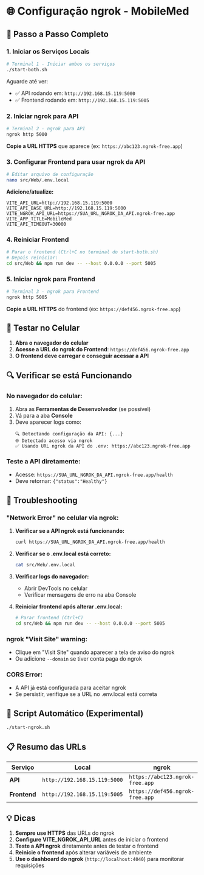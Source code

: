# 🌐 Configuração ngrok - MobileMed

## 🚀 **Passo a Passo Completo**

### **1. Iniciar os Serviços Locais**
```bash
# Terminal 1 - Iniciar ambos os serviços
./start-both.sh
```

Aguarde até ver:
- ✅ API rodando em: `http://192.168.15.119:5000`
- ✅ Frontend rodando em: `http://192.168.15.119:5005`

### **2. Iniciar ngrok para API**
```bash
# Terminal 2 - ngrok para API
ngrok http 5000
```

**Copie a URL HTTPS** que aparece (ex: `https://abc123.ngrok-free.app`)

### **3. Configurar Frontend para usar ngrok da API**
```bash
# Editar arquivo de configuração
nano src/Web/.env.local
```

**Adicione/atualize:**
```env
VITE_API_URL=http://192.168.15.119:5000
VITE_API_BASE_URL=http://192.168.15.119:5000
VITE_NGROK_API_URL=https://SUA_URL_NGROK_DA_API.ngrok-free.app
VITE_APP_TITLE=MobileMed
VITE_API_TIMEOUT=30000
```

### **4. Reiniciar Frontend**
```bash
# Parar o frontend (Ctrl+C no terminal do start-both.sh)
# Depois reiniciar:
cd src/Web && npm run dev -- --host 0.0.0.0 --port 5005
```

### **5. Iniciar ngrok para Frontend**
```bash
# Terminal 3 - ngrok para Frontend
ngrok http 5005
```

**Copie a URL HTTPS** do frontend (ex: `https://def456.ngrok-free.app`)

## 📱 **Testar no Celular**

1. **Abra o navegador do celular**
2. **Acesse a URL do ngrok do Frontend**: `https://def456.ngrok-free.app`
3. **O frontend deve carregar e conseguir acessar a API**

## 🔍 **Verificar se está Funcionando**

### **No navegador do celular:**
1. Abra as **Ferramentas de Desenvolvedor** (se possível)
2. Vá para a aba **Console**
3. Deve aparecer logs como:
   ```
   🔍 Detectando configuração da API: {...}
   🌐 Detectado acesso via ngrok
   ✅ Usando URL ngrok da API do .env: https://abc123.ngrok-free.app
   ```

### **Teste a API diretamente:**
- Acesse: `https://SUA_URL_NGROK_DA_API.ngrok-free.app/health`
- Deve retornar: `{"status":"Healthy"}`

## 🚨 **Troubleshooting**

### **"Network Error" no celular via ngrok:**

1. **Verificar se a API ngrok está funcionando:**
   ```bash
   curl https://SUA_URL_NGROK_DA_API.ngrok-free.app/health
   ```

2. **Verificar se o .env.local está correto:**
   ```bash
   cat src/Web/.env.local
   ```

3. **Verificar logs do navegador:**
   - Abrir DevTools no celular
   - Verificar mensagens de erro na aba Console

4. **Reiniciar frontend após alterar .env.local:**
   ```bash
   # Parar frontend (Ctrl+C)
   cd src/Web && npm run dev -- --host 0.0.0.0 --port 5005
   ```

### **ngrok "Visit Site" warning:**
- Clique em "Visit Site" quando aparecer a tela de aviso do ngrok
- Ou adicione `--domain` se tiver conta paga do ngrok

### **CORS Error:**
- A API já está configurada para aceitar ngrok
- Se persistir, verifique se a URL no .env.local está correta

## 🔧 **Script Automático (Experimental)**
```bash
./start-ngrok.sh
```

## 📋 **Resumo das URLs**

| Serviço | Local | ngrok |
|---------|-------|-------|
| **API** | `http://192.168.15.119:5000` | `https://abc123.ngrok-free.app` |
| **Frontend** | `http://192.168.15.119:5005` | `https://def456.ngrok-free.app` |

## 💡 **Dicas**

1. **Sempre use HTTPS** das URLs do ngrok
2. **Configure VITE_NGROK_API_URL** antes de iniciar o frontend
3. **Teste a API ngrok** diretamente antes de testar o frontend
4. **Reinicie o frontend** após alterar variáveis de ambiente
5. **Use o dashboard do ngrok** (`http://localhost:4040`) para monitorar requisições